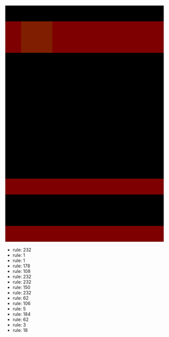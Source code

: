 ![photo](./output.png) 
 * rule: 232
* rule: 1
* rule: 1
* rule: 178
* rule: 108
* rule: 232
* rule: 232
* rule: 150
* rule: 232
* rule: 62
* rule: 106
* rule: 5
* rule: 184
* rule: 62
* rule: 3
* rule: 18
